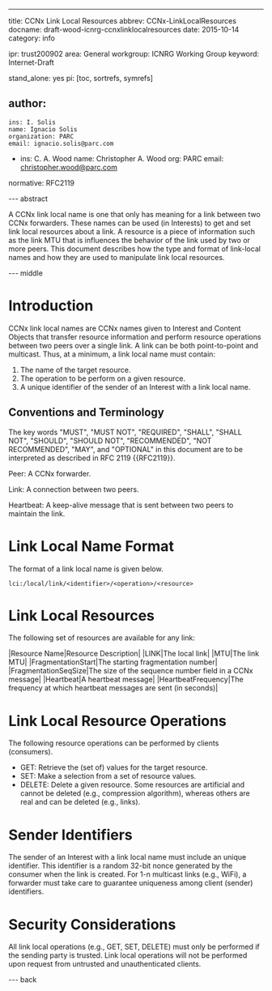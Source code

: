 ---
title: CCNx Link Local Resources
abbrev: CCNx-LinkLocalResources
docname: draft-wood-icnrg-ccnxlinklocalresources
date: 2015-10-14
category: info

ipr: trust200902
area: General
workgroup: ICNRG Working Group
keyword: Internet-Draft

stand_alone: yes
pi: [toc, sortrefs, symrefs]

author:
 -
    ins: I. Solis
    name: Ignacio Solis
    organization: PARC
    email: ignacio.solis@parc.com
 -
    ins: C. A. Wood
    name: Christopher A. Wood
    org: PARC
    email: christopher.wood@parc.com

normative:
    RFC2119

--- abstract

A CCNx link local name is one that only has meaning for a link between two
CCNx forwarders. These names can be used (in Interests) to get and set
link local resources about a link. A resource is a piece of information such
as the link MTU that is influences the behavior of the link used by two
or more peers. This document describes how the type and format of link-local names
and how they are used to manipulate link local resources.

--- middle

# Introduction

CCNx link local names are CCNx names given to Interest and Content Objects
that transfer resource information and perform resource operations between two
peers over a single link. A link can be both point-to-point and multicast. Thus,
at a minimum, a link local name must contain:

1. The name of the target resource.
2. The operation to be perform on a given resource.
3. A unique identifier of the sender of an Interest with a link local name.

##  Conventions and Terminology

The key words "MUST", "MUST NOT", "REQUIRED", "SHALL", "SHALL NOT", "SHOULD",
"SHOULD NOT", "RECOMMENDED", "NOT RECOMMENDED", "MAY", and "OPTIONAL" in this
document are to be interpreted as described in RFC 2119 {{RFC2119}}.

Peer: A CCNx forwarder.

Link: A connection between two peers.

Heartbeat: A keep-alive message that is sent between two peers to maintain the link.

# Link Local Name Format

The format of a link local name is given below.

~~~
lci:/local/link/<identifier>/<operation>/<resource>
~~~

# Link Local Resources

The following set of resources are available for any link:

|Resource Name|Resource Description|
|LINK|The local link|
|MTU|The link MTU|
|FragmentationStart|The starting fragmentation number|
|FragmentationSeqSize|The size of the sequence number field in a CCNx message|
|Heartbeat|A heartbeat message|
|HeartbeatFrequency|The frequency at which heartbeat messages are sent (in seconds)|

# Link Local Resource Operations

The following resource operations can be performed by clients (consumers).

- GET: Retrieve the (set of) values for the target resource.
- SET: Make a selection from a set of resource values.
- DELETE: Delete a given resource. Some resources are artificial
and cannot be deleted (e.g., compression algorithm), whereas others are
real and can be deleted (e.g., links).

# Sender Identifiers

The sender of an Interest with a link local name must include an unique
identifier. This identifier is a random 32-bit nonce generated by the consumer
when the link is created. For 1-n multicast links (e.g., WiFi), a forwarder
must take care to guarantee uniqueness among client (sender) identifiers.

# Security Considerations

All link local operations (e.g., GET, SET, DELETE) must only be performed if
the sending party is trusted. Link local operations will not be performed
upon request from untrusted and unauthenticated clients.

--- back
